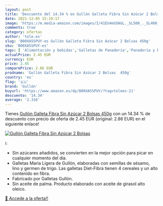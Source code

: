 ```yaml
---
layout: post
title: 'Descuento del 14.34 % en Gullón Galleta Fibra Sin Azúcar 2 Bolsas'
date: 2021-12-05 15:19:17
image: 'https://m.media-amazon.com/images/I/41EU4mSOAGL._SL500_._SL400_.jpg'
comments: true
category: ofertas
author: 'tole.es'
slug: 'B00XA5SPUY-es Gullón Galleta Fibra Sin Azúcar 2 Bolsas 450g'
sku: 'B00XA5SPUY-es'
tags: [ 'Alimentación y bebidas','Galletas de Panadería','Panadería y bollería','azúcar','gullón', ]
actualPrice: 2.45 EUR
currency: EUR
price: 2.45
comparePrice: 2.86 EUR
prodname: 'Gullón Galleta Fibra Sin Azúcar 2 Bolsas  450g'
country: 'es'
flag: '🇪🇸'
brand: 'Gullón'
buyurl: 'https://www.amazon.es/dp/B00XA5SPUY/?tag=tolees-21'
descuento: '14.34'
average: '2.316'
---
```


Tienes [Gullón Galleta Fibra Sin Azúcar 2 Bolsas  450g](https://www.amazon.es/dp/B00XA5SPUY/?tag=tolees-21) con un 14.34 % de descuento con precio de oferta de 2.45 EUR (original: 2.86 EUR) en el siguiente enlace!

[![Gullón Galleta Fibra Sin Azúcar 2 Bolsas](https://m.media-amazon.com/images/I/41EU4mSOAGL._SL500_._SL400_.jpg)](https://www.amazon.es/dp/B00XA5SPUY/?tag=tolees-21)

ℹ️:

- Sin azúcares añadidos, se convierten en la mejor opción para picar en cualquier momento del día.
- Galletas María Ligera de Gullón, elaboradas con semillas de sésamo, lino y germen de trigo. Las galletas Diet-Fibra tienen 4 cereales y un alto contenido en fibra.
- Fabricado por Galletas Gullón.
- Sin aceite de palma. Producto elaborado con aceite de girasol alto oleico.

[🛒 Accede a la oferta!!](https://www.amazon.es/dp/B00XA5SPUY/?tag=tolees-21)
